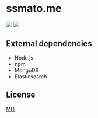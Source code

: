 # ssmato.me
[![][david-runtime-badge]][david-runtime-link]
[![][david-dev-badge]][david-dev-link]

## External dependencies
* Node.js
* npm
* MongoDB
* Elasticsearch

## License
[MIT](LICENSE)

[david-runtime-link]:  https://david-dm.org/syuilo/ssmato.me#info=dependencies&view=table
[david-runtime-badge]: https://img.shields.io/david/syuilo/ssmato.me.svg?style=flat-square
[david-dev-link]:  https://david-dm.org/syuilo/ssmato.me#info=devDependencies&view=table
[david-dev-badge]: https://img.shields.io/david/dev/syuilo/ssmato.me.svg?style=flat-square
